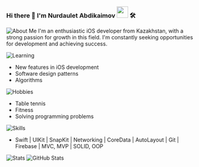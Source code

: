 ### Hi there 👋 I'm Nurdaulet Abdikaimov <img src = "https://raw.githubusercontent.com/TheDudeThatCode/TheDudeThatCode/master/Assets/Developer.gif" width="30"> 🛠️

![About Me](https://img.shields.io/badge/About%20Me-%F0%9F%8D%83-9cf)
I'm an enthusiastic iOS developer from Kazakhstan, with a strong passion for growth in this field. I'm constantly seeking opportunities for development and achieving success.

![Learning](https://img.shields.io/badge/Learning-%E2%9C%8E-ff69b4)
- New features in iOS development
- Software design patterns
- Algorithms

![Hobbies](https://img.shields.io/badge/Hobbies-%E2%9A%BD%EF%B8%8F-brightgreen)
- Table tennis
- Fitness
- Solving programming problems

![Skills](https://img.shields.io/badge/Skills-%F0%9F%9A%80-ff9900)
- Swift | UIKit | SnapKit | Networking | CoreData | AutoLayout | Git | Firebase | MVC, MVP | SOLID, OOP

![Stats](https://img.shields.io/badge/Stats-%F0%9F%93%88-blue)
![GitHub Stats](https://github-readme-stats.vercel.app/api?username=abdikaimovn&theme=dark&show_icons=true)

